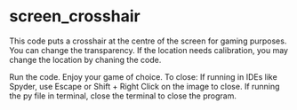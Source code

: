 # screen_crosshair
This code puts a crosshair at the centre of the screen for gaming purposes.
You can change the transparency. 
If the location needs calibration, you may change the location by chaning the code. 

Run the code. Enjoy your game of choice. 
To close: If running in IDEs like Spyder, use Escape or Shift + Right Click on the image to close. 
          If running the py file in terminal, close the terminal to close the program.
